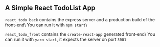 A Simple React TodoList App
---

`react_todo_back` contains the express server and a production build of the front-end\ 
You can run it with `npm start`\ 

`react_todo_front` contains the `create-react-app` generated front-end\ 
You can run it with `yarn start`, it expects the server on port `3001`